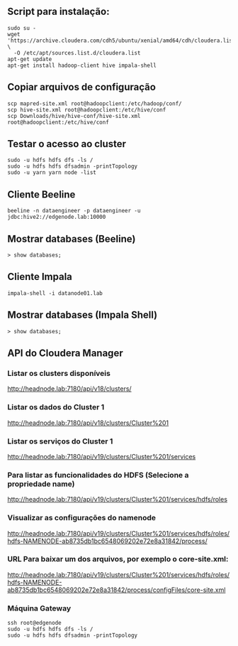 ## Script para instalação:
```
sudo su - 
wget 'https://archive.cloudera.com/cdh5/ubuntu/xenial/amd64/cdh/cloudera.list' \
  -O /etc/apt/sources.list.d/cloudera.list
apt-get update
apt-get install hadoop-client hive impala-shell
```


## Copiar arquivos de configuração
```
scp mapred-site.xml root@hadoopclient:/etc/hadoop/conf/
scp hive-site.xml root@hadoopclient:/etc/hive/conf
scp Downloads/hive/hive-conf/hive-site.xml root@hadoopclient:/etc/hive/conf
```

## Testar o acesso ao cluster
```
sudo -u hdfs hdfs dfs -ls /
sudo -u hdfs hdfs dfsadmin -printTopology
sudo -u yarn yarn node -list
```

## Cliente Beeline
```
beeline -n dataengineer -p dataengineer -u jdbc:hive2://edgenode.lab:10000
```

## Mostrar databases (Beeline)
```
> show databases;
```

## Cliente Impala
```
impala-shell -i datanode01.lab
```

## Mostrar databases (Impala Shell)
```
> show databases;
```

## API do Cloudera Manager

### Listar os clusters disponíveis
http://headnode.lab:7180/api/v18/clusters/

### Listar os dados do Cluster 1
http://headnode.lab:7180/api/v18/clusters/Cluster%201 

### Listar os serviços do Cluster 1
http://headnode.lab:7180/api/v19/clusters/Cluster%201/services

### Para listar as funcionalidades do HDFS (Selecione a propriedade name)
http://headnode.lab:7180/api/v19/clusters/Cluster%201/services/hdfs/roles


### Visualizar as configurações do namenode
http://headnode.lab:7180/api/v19/clusters/Cluster%201/services/hdfs/roles/hdfs-NAMENODE-ab8735db1bc6548069202e72e8a31842/process/

### URL Para baixar um dos arquivos, por exemplo o core-site.xml:
http://headnode.lab:7180/api/v19/clusters/Cluster%201/services/hdfs/roles/hdfs-NAMENODE-ab8735db1bc6548069202e72e8a31842/process/configFiles/core-site.xml

### Máquina Gateway
```
ssh root@edgenode
sudo -u hdfs hdfs dfs -ls /
sudo -u hdfs hdfs dfsadmin -printTopology
```
